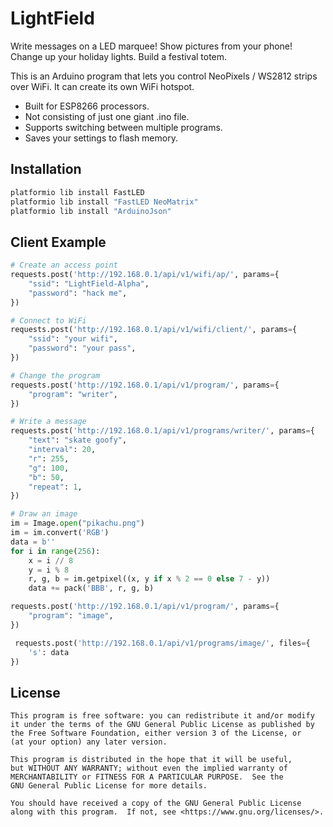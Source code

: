 # LightField

Write messages on a LED marquee! Show pictures from your phone! Change up your holiday lights. Build a festival totem.

This is an Arduino program that lets you control NeoPixels / WS2812 strips over WiFi. It can create its own WiFi hotspot.

* Built for ESP8266 processors.
* Not consisting of just one giant .ino file.
* Supports switching between multiple programs.
* Saves your settings to flash memory.

## Installation

```bash
platformio lib install FastLED
platformio lib install "FastLED NeoMatrix"
platformio lib install "ArduinoJson"
```

## Client Example

```python
# Create an access point
requests.post('http://192.168.0.1/api/v1/wifi/ap/', params={
    "ssid": "LightField-Alpha",
    "password": "hack me",
})

# Connect to WiFi
requests.post('http://192.168.0.1/api/v1/wifi/client/', params={
    "ssid": "your wifi",
    "password": "your pass",
})

# Change the program
requests.post('http://192.168.0.1/api/v1/program/', params={
    "program": "writer",
})

# Write a message
requests.post('http://192.168.0.1/api/v1/programs/writer/', params={
    "text": "skate goofy",
    "interval": 20,
    "r": 255,
    "g": 100,
    "b": 50,
    "repeat": 1,
})

# Draw an image
im = Image.open("pikachu.png")
im = im.convert('RGB')
data = b''
for i in range(256):
    x = i // 8
    y = i % 8
    r, g, b = im.getpixel((x, y if x % 2 == 0 else 7 - y))
    data += pack('BBB', r, g, b)

requests.post('http://192.168.0.1/api/v1/program/', params={
    "program": "image",
})

 requests.post('http://192.168.0.1/api/v1/programs/image/', files={
    's': data
})
```

## License

    This program is free software: you can redistribute it and/or modify
    it under the terms of the GNU General Public License as published by
    the Free Software Foundation, either version 3 of the License, or
    (at your option) any later version.

    This program is distributed in the hope that it will be useful,
    but WITHOUT ANY WARRANTY; without even the implied warranty of
    MERCHANTABILITY or FITNESS FOR A PARTICULAR PURPOSE.  See the
    GNU General Public License for more details.

    You should have received a copy of the GNU General Public License
    along with this program.  If not, see <https://www.gnu.org/licenses/>.